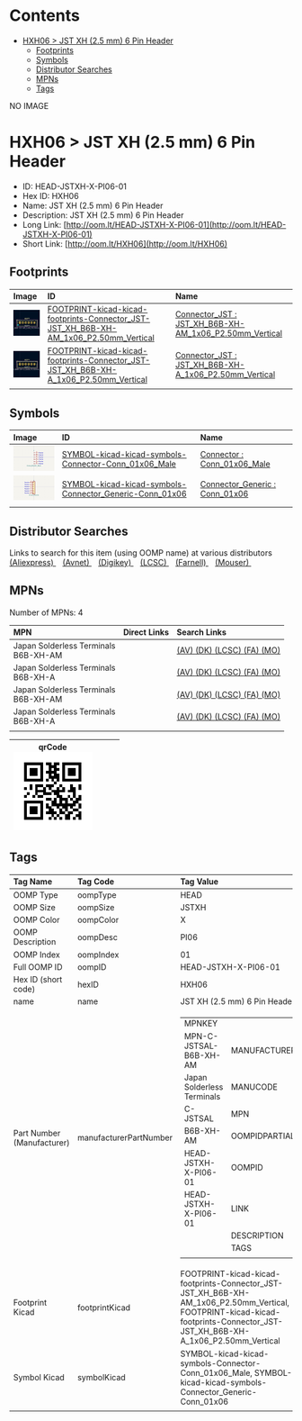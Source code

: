 



Contents
========

* [HXH06 > JST XH (2.5 mm) 6 Pin Header](#hxh06--jst-xh-25-mm-6-pin-header)
	* [Footprints](#footprints)
	* [Symbols](#symbols)
	* [Distributor Searches](#distributor-searches)
	* [MPNs](#mpns)
	* [Tags](#tags)
  
NO IMAGE  
# HXH06 > JST XH (2.5 mm) 6 Pin Header

- ID: HEAD-JSTXH-X-PI06-01
- Hex ID: HXH06
- Name: JST XH (2.5 mm) 6 Pin Header
- Description: JST XH (2.5 mm) 6 Pin Header
- Long Link: [http://oom.lt/HEAD-JSTXH-X-PI06-01](http://oom.lt/HEAD-JSTXH-X-PI06-01)
- Short Link: [http://oom.lt/HXH06](http://oom.lt/HXH06)

## Footprints
  

|Image|ID|Name|
| :--- | :--- | :--- |
|[![](https://raw.githubusercontent.com/oomlout/oomlout_OOMP_eda_V2/main/FOOTPRINT/kicad/kicad-footprints/Connector_JST/JST_XH_B6B-XH-AM_1x06_P2.50mm_Vertical/image_140.png)](https://github.com/oomlout/oomlout_OOMP_eda_V2/tree/main/FOOTPRINT/kicad/kicad-footprints/Connector_JST/JST_XH_B6B-XH-AM_1x06_P2.50mm_Vertical/)|[FOOTPRINT-kicad-kicad-footprints-Connector_JST-JST_XH_B6B-XH-AM_1x06_P2.50mm_Vertical](https://github.com/oomlout/oomlout_OOMP_eda_V2/tree/main/FOOTPRINT/kicad/kicad-footprints/Connector_JST/JST_XH_B6B-XH-AM_1x06_P2.50mm_Vertical/)|[Connector_JST : JST_XH_B6B-XH-AM_1x06_P2.50mm_Vertical](https://github.com/oomlout/oomlout_OOMP_eda_V2/tree/main/FOOTPRINT/kicad/kicad-footprints/Connector_JST/JST_XH_B6B-XH-AM_1x06_P2.50mm_Vertical/)|
|[![](https://raw.githubusercontent.com/oomlout/oomlout_OOMP_eda_V2/main/FOOTPRINT/kicad/kicad-footprints/Connector_JST/JST_XH_B6B-XH-A_1x06_P2.50mm_Vertical/image_140.png)](https://github.com/oomlout/oomlout_OOMP_eda_V2/tree/main/FOOTPRINT/kicad/kicad-footprints/Connector_JST/JST_XH_B6B-XH-A_1x06_P2.50mm_Vertical/)|[FOOTPRINT-kicad-kicad-footprints-Connector_JST-JST_XH_B6B-XH-A_1x06_P2.50mm_Vertical](https://github.com/oomlout/oomlout_OOMP_eda_V2/tree/main/FOOTPRINT/kicad/kicad-footprints/Connector_JST/JST_XH_B6B-XH-A_1x06_P2.50mm_Vertical/)|[Connector_JST : JST_XH_B6B-XH-A_1x06_P2.50mm_Vertical](https://github.com/oomlout/oomlout_OOMP_eda_V2/tree/main/FOOTPRINT/kicad/kicad-footprints/Connector_JST/JST_XH_B6B-XH-A_1x06_P2.50mm_Vertical/)|
||||

## Symbols
  

|Image|ID|Name|
| :--- | :--- | :--- |
|[![](https://raw.githubusercontent.com/oomlout/oomlout_OOMP_eda_V2/main/SYMBOL/kicad/kicad-symbols/Connector/Conn_01x06_Male/image_140.png)](https://github.com/oomlout/oomlout_OOMP_eda_V2/tree/main/SYMBOL/kicad/kicad-symbols/Connector/Conn_01x06_Male/)|[SYMBOL-kicad-kicad-symbols-Connector-Conn_01x06_Male](https://github.com/oomlout/oomlout_OOMP_eda_V2/tree/main/SYMBOL/kicad/kicad-symbols/Connector/Conn_01x06_Male/)|[Connector : Conn_01x06_Male](https://github.com/oomlout/oomlout_OOMP_eda_V2/tree/main/SYMBOL/kicad/kicad-symbols/Connector/Conn_01x06_Male/)|
|[![](https://raw.githubusercontent.com/oomlout/oomlout_OOMP_eda_V2/main/SYMBOL/kicad/kicad-symbols/Connector_Generic/Conn_01x06/image_140.png)](https://github.com/oomlout/oomlout_OOMP_eda_V2/tree/main/SYMBOL/kicad/kicad-symbols/Connector_Generic/Conn_01x06/)|[SYMBOL-kicad-kicad-symbols-Connector_Generic-Conn_01x06](https://github.com/oomlout/oomlout_OOMP_eda_V2/tree/main/SYMBOL/kicad/kicad-symbols/Connector_Generic/Conn_01x06/)|[Connector_Generic : Conn_01x06](https://github.com/oomlout/oomlout_OOMP_eda_V2/tree/main/SYMBOL/kicad/kicad-symbols/Connector_Generic/Conn_01x06/)|
||||

## Distributor Searches
  
Links to search for this item (using OOMP name) at various distributors  
[(Aliexpress) ](https://www.aliexpress.com/wholesale?SearchText=1117JST+XH+2.5+mm+6+Pin+Header)&nbsp;&nbsp;&nbsp;[(Avnet) ](https://www.avnet.com/shop/us/search/JST+XH+2.5+mm+6+Pin+Header)&nbsp;&nbsp;&nbsp;[(Digikey) ](https://www.digikey.co.uk/en/products/result?s=JST+XH+2.5+mm+6+Pin+Header)&nbsp;&nbsp;&nbsp;[(LCSC) ](https://www.lcsc.com/search?q=JST+XH+2.5+mm+6+Pin+Header)&nbsp;&nbsp;&nbsp;[(Farnell) ](https://uk.farnell.com/search?st=JST+XH+2.5+mm+6+Pin+Header)&nbsp;&nbsp;&nbsp;[(Mouser) ](https://www.mouser.com/c/?q=JST+XH+2.5+mm+6+Pin+Header)&nbsp;&nbsp;&nbsp;
## MPNs
  
Number of MPNs: 4  

|MPN|Direct Links|Search Links|
| :--- | :--- | :--- |
|Japan Solderless Terminals<br>B6B-XH-AM||[(AV) ](https://www.avnet.com/shop/us/search/B6B-XH-AM)[(DK) ](https://www.digikey.co.uk/products/en?keywords=B6B-XH-AM)[(LCSC) ](https://www.lcsc.com/search?q=B6B-XH-AM)[(FA) ](https://uk.farnell.com/search?st=B6B-XH-AM)[(MO) ](https://www.mouser.com/c/?q=B6B-XH-AM)|
|Japan Solderless Terminals<br>B6B-XH-A||[(AV) ](https://www.avnet.com/shop/us/search/B6B-XH-A)[(DK) ](https://www.digikey.co.uk/products/en?keywords=B6B-XH-A)[(LCSC) ](https://www.lcsc.com/search?q=B6B-XH-A)[(FA) ](https://uk.farnell.com/search?st=B6B-XH-A)[(MO) ](https://www.mouser.com/c/?q=B6B-XH-A)|
|Japan Solderless Terminals<br>B6B-XH-AM||[(AV) ](https://www.avnet.com/shop/us/search/B6B-XH-AM)[(DK) ](https://www.digikey.co.uk/products/en?keywords=B6B-XH-AM)[(LCSC) ](https://www.lcsc.com/search?q=B6B-XH-AM)[(FA) ](https://uk.farnell.com/search?st=B6B-XH-AM)[(MO) ](https://www.mouser.com/c/?q=B6B-XH-AM)|
|Japan Solderless Terminals<br>B6B-XH-A||[(AV) ](https://www.avnet.com/shop/us/search/B6B-XH-A)[(DK) ](https://www.digikey.co.uk/products/en?keywords=B6B-XH-A)[(LCSC) ](https://www.lcsc.com/search?q=B6B-XH-A)[(FA) ](https://uk.farnell.com/search?st=B6B-XH-A)[(MO) ](https://www.mouser.com/c/?q=B6B-XH-A)|
||||
  

|qrCode<br>[![](https://raw.githubusercontent.com/oomlout/oomlout_OOMP_parts_V2/main/HEAD/JSTXH/X/PI06/01/qrCode_140.png)](https://github.com/oomlout/oomlout_OOMP_parts_V2/tree/main/HEAD/JSTXH/X/PI06/01/qrCode.png)||||
| :---: | :---: | :---: | :---: |

## Tags
  

|Tag Name|Tag Code|Tag Value|
| :--- | :--- | :--- |
|OOMP Type|oompType|HEAD|
|OOMP Size|oompSize|JSTXH|
|OOMP Color|oompColor|X|
|OOMP Description|oompDesc|PI06|
|OOMP Index|oompIndex|01|
|Full OOMP ID|oompID|HEAD-JSTXH-X-PI06-01|
|Hex ID (short code)|hexID|HXH06|
|name|name|JST XH (2.5 mm) 6 Pin Header|
|Part Number (Manufacturer)|manufacturerPartNumber|<table><tr><td>MPNKEY</td></tr><tr><td> MPN-C-JSTSAL-B6B-XH-AM</td><td> MANUFACTURER</td></tr><tr><td> Japan Solderless Terminals</td><td> MANUCODE</td></tr><tr><td> C-JSTSAL</td><td> MPN</td></tr><tr><td> B6B-XH-AM</td><td> OOMPIDPARTIAL</td></tr><tr><td> HEAD-JSTXH-X-PI06-01</td><td> OOMPID</td></tr><tr><td> HEAD-JSTXH-X-PI06-01</td><td> LINK</td></tr><tr><td> </td><td> DESCRIPTION</td></tr><tr><td> </td><td> TAGS</td></tr><tr><td> </td></tr></table></td><td> <table><tr><td>MPNKEY</td></tr><tr><td> MPN-C-JSTSAL-B6B-XH-A</td><td> MANUFACTURER</td></tr><tr><td> Japan Solderless Terminals</td><td> MANUCODE</td></tr><tr><td> C-JSTSAL</td><td> MPN</td></tr><tr><td> B6B-XH-A</td><td> OOMPIDPARTIAL</td></tr><tr><td> HEAD-JSTXH-X-PI06-01</td><td> OOMPID</td></tr><tr><td> HEAD-JSTXH-X-PI06-01</td><td> LINK</td></tr><tr><td> </td><td> DESCRIPTION</td></tr><tr><td> </td><td> TAGS</td></tr><tr><td> </td></tr></table></td><td> <table><tr><td>MPNKEY</td></tr><tr><td> MPN-C-JSTSAL-B6B-XH-AM</td><td> MANUFACTURER</td></tr><tr><td> Japan Solderless Terminals</td><td> MANUCODE</td></tr><tr><td> C-JSTSAL</td><td> MPN</td></tr><tr><td> B6B-XH-AM</td><td> OOMPIDPARTIAL</td></tr><tr><td> HEAD-JSTXH-X-PI06-01</td><td> OOMPID</td></tr><tr><td> HEAD-JSTXH-X-PI06-01</td><td> LINK</td></tr><tr><td> </td><td> DESCRIPTION</td></tr><tr><td> </td><td> TAGS</td></tr><tr><td> </td></tr></table></td><td> <table><tr><td>MPNKEY</td></tr><tr><td> MPN-C-JSTSAL-B6B-XH-A</td><td> MANUFACTURER</td></tr><tr><td> Japan Solderless Terminals</td><td> MANUCODE</td></tr><tr><td> C-JSTSAL</td><td> MPN</td></tr><tr><td> B6B-XH-A</td><td> OOMPIDPARTIAL</td></tr><tr><td> HEAD-JSTXH-X-PI06-01</td><td> OOMPID</td></tr><tr><td> HEAD-JSTXH-X-PI06-01</td><td> LINK</td></tr><tr><td> </td><td> DESCRIPTION</td></tr><tr><td> </td><td> TAGS</td></tr><tr><td> </td></tr></table>|
|Footprint Kicad|footprintKicad|FOOTPRINT-kicad-kicad-footprints-Connector_JST-JST_XH_B6B-XH-AM_1x06_P2.50mm_Vertical, FOOTPRINT-kicad-kicad-footprints-Connector_JST-JST_XH_B6B-XH-A_1x06_P2.50mm_Vertical|
|Symbol Kicad|symbolKicad|SYMBOL-kicad-kicad-symbols-Connector-Conn_01x06_Male, SYMBOL-kicad-kicad-symbols-Connector_Generic-Conn_01x06|
||||
